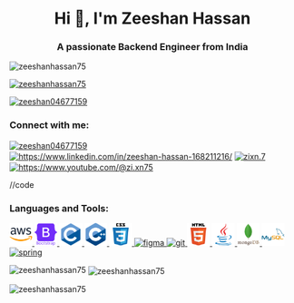 <h1 align="center">Hi 👋, I'm Zeeshan Hassan</h1>
<h3 align="center">A passionate Backend Engineer from India</h3>

<p align="left"> <img src="https://komarev.com/ghpvc/?username=zeeshanhassan75&label=Profile%20views&color=0e75b6&style=flat" alt="zeeshanhassan75" /> </p>

<p align="left"> <a href="https://github.com/ryo-ma/github-profile-trophy"><img src="https://github-profile-trophy.vercel.app/?username=zeeshanhassan75" alt="zeeshanhassan75" /></a> </p>

<p align="left"> <a href="https://twitter.com/zeeshan04677159" target="blank"><img src="https://img.shields.io/twitter/follow/zeeshan04677159?logo=twitter&style=for-the-badge" alt="zeeshan04677159" /></a> </p>

<h3 align="left">Connect with me:</h3>
<p align="left">
<a href="https://twitter.com/zeeshan04677159" target="blank"><img align="center" src="https://raw.githubusercontent.com/rahuldkjain/github-profile-readme-generator/master/src/images/icons/Social/twitter.svg" alt="zeeshan04677159" height="30" width="40" /></a>
<a href="https://linkedin.com/in/https://www.linkedin.com/in/zeeshan-hassan-168211216/" target="blank"><img align="center" src="https://raw.githubusercontent.com/rahuldkjain/github-profile-readme-generator/master/src/images/icons/Social/linked-in-alt.svg" alt="https://www.linkedin.com/in/zeeshan-hassan-168211216/" height="30" width="40" /></a>
<a href="https://instagram.com/zixn.7" target="blank"><img align="center" src="https://raw.githubusercontent.com/rahuldkjain/github-profile-readme-generator/master/src/images/icons/Social/instagram.svg" alt="zixn.7" height="30" width="40" /></a>
<a href="https://www.youtube.com/c/https://www.youtube.com/@zi.xn75" target="blank"><img align="center" src="https://raw.githubusercontent.com/rahuldkjain/github-profile-readme-generator/master/src/images/icons/Social/youtube.svg" alt="https://www.youtube.com/@zi.xn75" height="30" width="40" /></a>
</p>
//code
<h3 align="left">Languages and Tools:</h3>
<p align="left"> <a href="https://aws.amazon.com" target="_blank" rel="noreferrer"> <img src="https://raw.githubusercontent.com/devicons/devicon/master/icons/amazonwebservices/amazonwebservices-original-wordmark.svg" alt="aws" width="40" height="40"/> </a> <a href="https://getbootstrap.com" target="_blank" rel="noreferrer"> <img src="https://raw.githubusercontent.com/devicons/devicon/master/icons/bootstrap/bootstrap-plain-wordmark.svg" alt="bootstrap" width="40" height="40"/> </a> <a href="https://www.cprogramming.com/" target="_blank" rel="noreferrer"> <img src="https://raw.githubusercontent.com/devicons/devicon/master/icons/c/c-original.svg" alt="c" width="40" height="40"/> </a> <a href="https://www.w3schools.com/cpp/" target="_blank" rel="noreferrer"> <img src="https://raw.githubusercontent.com/devicons/devicon/master/icons/cplusplus/cplusplus-original.svg" alt="cplusplus" width="40" height="40"/> </a> <a href="https://www.w3schools.com/css/" target="_blank" rel="noreferrer"> <img src="https://raw.githubusercontent.com/devicons/devicon/master/icons/css3/css3-original-wordmark.svg" alt="css3" width="40" height="40"/> </a> <a href="https://www.figma.com/" target="_blank" rel="noreferrer"> <img src="https://www.vectorlogo.zone/logos/figma/figma-icon.svg" alt="figma" width="40" height="40"/> </a> <a href="https://git-scm.com/" target="_blank" rel="noreferrer"> <img src="https://www.vectorlogo.zone/logos/git-scm/git-scm-icon.svg" alt="git" width="40" height="40"/> </a> <a href="https://www.w3.org/html/" target="_blank" rel="noreferrer"> <img src="https://raw.githubusercontent.com/devicons/devicon/master/icons/html5/html5-original-wordmark.svg" alt="html5" width="40" height="40"/> </a> <a href="https://www.java.com" target="_blank" rel="noreferrer"> <img src="https://raw.githubusercontent.com/devicons/devicon/master/icons/java/java-original.svg" alt="java" width="40" height="40"/> </a> <a href="https://www.mongodb.com/" target="_blank" rel="noreferrer"> <img src="https://raw.githubusercontent.com/devicons/devicon/master/icons/mongodb/mongodb-original-wordmark.svg" alt="mongodb" width="40" height="40"/> </a> <a href="https://www.mysql.com/" target="_blank" rel="noreferrer"> <img src="https://raw.githubusercontent.com/devicons/devicon/master/icons/mysql/mysql-original-wordmark.svg" alt="mysql" width="40" height="40"/> </a> <a href="https://spring.io/" target="_blank" rel="noreferrer"> <img src="https://www.vectorlogo.zone/logos/springio/springio-icon.svg" alt="spring" width="40" height="40"/> </a> </p>

<p><img align="left" src="https://github-readme-stats.vercel.app/api/top-langs?username=zeeshanhassan75&show_icons=true&locale=en&layout=compact" alt="zeeshanhassan75" /></p>

<p>&nbsp;<img align="center" src="https://github-readme-stats.vercel.app/api?username=zeeshanhassan75&show_icons=true&locale=en" alt="zeeshanhassan75" /></p>

<p><img align="center" src="https://github-readme-streak-stats.herokuapp.com/?user=zeeshanhassan75&" alt="zeeshanhassan75" /></p>
